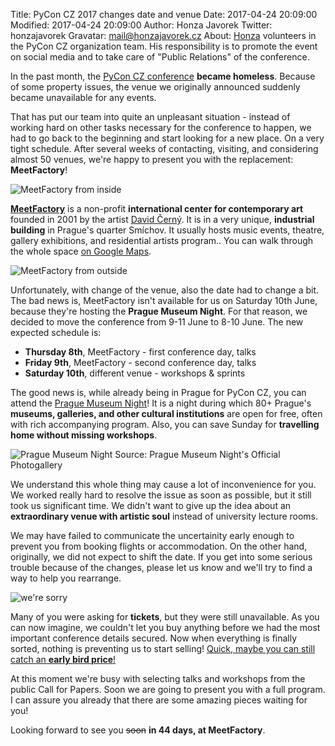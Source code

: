 Title: PyCon CZ 2017 changes date and venue
Date: 2017-04-24 20:09:00
Modified: 2017-04-24 20:09:00
Author: Honza Javorek
Twitter: honzajavorek
Gravatar: mail@honzajavorek.cz
About: [Honza](http://honzajavorek.cz) volunteers in the PyCon CZ organization team. His responsibility is to promote the event on social media and to take care of "Public Relations" of the conference.


In the past month, the [PyCon CZ conference](https://cz.pycon.org/2017/) **became homeless**. Because of some property issues, the venue we originally announced suddenly became unavailable for any events.

That has put our team into quite an unpleasant situation - instead of working hard on other tasks necessary for the conference to happen, we had to go back to the beginning and start looking for a new place. On a very tight schedule. After several weeks of contacting, visiting, and considering almost 50 venues, we're happy to present you with the replacement: **MeetFactory**!

![MeetFactory from inside]({filename}/images/meetfactory6_music_hall_hr.jpg)

**[MeetFactory](http://www.meetfactory.cz/en/)** is a non-profit **international center for contemporary art** founded in 2001 by the artist [David Černý](https://en.wikipedia.org/wiki/David_%C4%8Cern%C3%BD). It is in a very unique, **industrial building** in Prague's quarter Smíchov. It usually hosts music events, theatre, gallery exhibitions, and residential artists program.. You can walk through the whole space [on Google Maps](https://www.google.com/maps/@50.053037,14.408284,3a,75y,332h,90t/data=!3m5!1e1!3m3!1s5eyFEmazdNkAAAQfDU22GQ!2e0!3e2!6m1!1e1).

![MeetFactory from outside]({filename}/images/meetfactory1_hr.jpg)

Unfortunately, with change of the venue, also the date had to change a bit. The bad news is, MeetFactory isn't available for us on Saturday 10th June, because they're hosting the **Prague Museum Night**. For that reason, we decided to move the conference from 9-11 June to 8-10 June. The new expected schedule is:

- **Thursday 8th**, MeetFactory - first conference day, talks
- **Friday 9th**, MeetFactory - second conference day, talks
- **Saturday 10th**, different venue - workshops & sprints

The good news is, while already being in Prague for PyCon CZ, you can attend the [Prague Museum Night](http://www.prazskamuzejninoc.cz/?l=en)! It is a night during which 80+ Prague's **museums, galleries, and other cultural institutions** are open for free, often with rich accompanying program. Also, you can save Sunday for **travelling home without missing workshops**.

![Prague Museum Night]({filename}/images/2016_124_02.jpg)
Source: Prague Museum Night's Official Photogallery

We understand this whole thing may cause a lot of inconvenience for you. We worked really hard to resolve the issue as soon as possible, but it still took us significant time. We didn't want to give up the idea about an **extraordinary venue with artistic soul** instead of university lecture rooms.

We may have failed to communicate the uncertainity early enough to prevent you from booking flights or accommodation. On the other hand, originally, we did not expect to shift the date. If you get into some serious trouble because of the changes, please let us know and we'll try to find a way to help you rearrange.

![we're sorry]({filename}/images/im-sorry.png)

Many of you were asking for **tickets**, but they were still unavailable. As you can now imagine, we couldn't let you buy anything before we had the most important conference details secured. Now when everything is finally sorted, nothing is preventing us to start selling! [Quick, maybe you can still catch an **early bird price**!](https://ti.to/pyvec/pycon-cz-2017)

At this moment we're busy with selecting talks and workshops from the public Call for Papers. Soon we are going to present you with a full program. I can assure you already that there are some amazing pieces waiting for you!

Looking forward to see you <del>soon</del> **in 44 days, at MeetFactory**.
